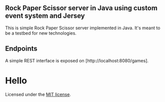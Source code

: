 ## Rock Paper Scissor server in Java using custom event system and Jersey

This is simple Rock Paper Scissor server implemented in Java. It's meant to be a testbed for new technologies.

## Endpoints

A simple REST interface is exposed on [http://localhost:8080/games].

# Hello


Licensed under the [MIT license](https://opensource.org/licenses/MIT).
